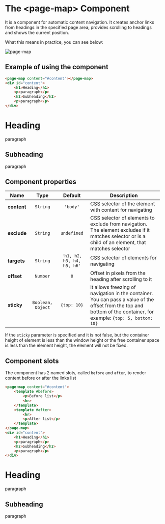 # The &lt;page-map&gt; Component

It is a component for automatic content navigation. It creates anchor links from headings in the specified page area, provides scrolling to headings and shows the current position.

What this means in practice, you can see below:

![page-map](https://storage.googleapis.com/static.awema.pl/docs/page-map.gif)


## Example of using the component

```html
<page-map content="#content"></page-map>
<div id="content">
    <h1>Heading</h1>
    <p>paragraph</p>
    <h2>Subheading</h2>
    <p>paragraph</p>
</div>
```

<div class="vue-example">
    <page-map content="#content" targets=".example-heading"></page-map>
    <div id="content">
        <h1 class="example-heading">Heading</h1>
        <p>paragraph</p>
        <h2 class="example-heading">Subheading</h2>
        <p>paragraph</p>
    </div>
</div>

## Component properties

| Name           | Type      | Default      | Description                                        |
|----------------|:---------:|:------------:|----------------------------------------------------|
| **content**    | `String`  | `'body'`     | CSS selector of the element with content for navigating |
| **exclude**    | `String`  | `undefined`  | CSS selector of elements to exclude from navigation. The element excludes if it matches selector or is a child of an element, that matches selector |
| **targets**    | `String`  | `'h1, h2, h3, h4, h5, h6'` | CSS selector of elements for navigating |
| **offset**     | `Number`  | `0`      | Offset in pixels from the heading after scrolling to it  |
| **sticky**     | `Boolean, Object` | `{top: 10}`       | It allows freezing of navigation in the container. You can pass a value of the offset from the top and bottom of the container, for example: `{top: 5, bottom: 10}` |

If the `sticky` parameter is specified and it is not false, but the container height of element is less than the window height or the free container space is less than the element height, the element will not be fixed.

## Component slots

The component has 2 named slots, called `before` and `after`, to render content before or after the links list

```html
<page-map content="#content">
    <template #before>
        <p>Before list</p>
        <hr>
    </template>
    <template #after>
        <hr>
        <p>After list</p>
    </template>
</page-map>
<div id="content">
    <h1>Heading</h1>
    <p>paragraph</p>
    <h2>Subheading</h2>
    <p>paragraph</p>
</div>
```

<div class="vue-example">
    <page-map content="#content" targets=".example-heading">
        <template #before>
            <p>Before list</p>
            <hr>
        </template>
        <template #after>
            <hr>
            <p>After list</p>
        </template>
    </page-map>
    <div id="content">
        <h1 class="example-heading">Heading</h1>
        <p>paragraph</p>
        <h2 class="example-heading">Subheading</h2>
        <p>paragraph</p>
    </div>
</div>